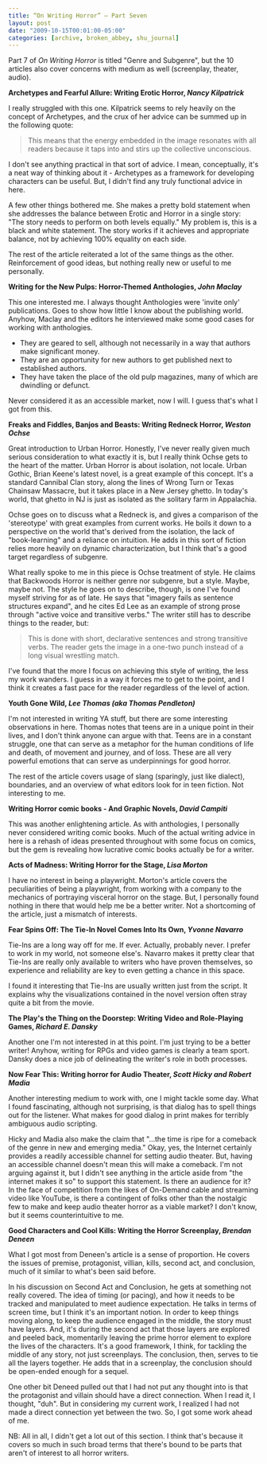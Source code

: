 ```yaml
---
title: “On Writing Horror” – Part Seven
layout: post
date: "2009-10-15T00:01:00-05:00"
categories: [archive, broken_abbey, shu_journal]
---
```


Part 7 of _On Writing Horror_ is titled "Genre and Subgenre", but the 10
articles also cover concerns with medium as well (screenplay, theater, audio).

**Archetypes and Fearful Allure: Writing Erotic Horror, _Nancy Kilpatrick_**

I really struggled with this one. Kilpatrick seems to rely heavily on the
concept of Archetypes, and the crux of her advice can be summed up in the
following quote:

> This means that the energy embedded in the image resonates with all readers
> because it taps into and stirs up the collective unconscious.

I don't see anything practical in that sort of advice. I mean, conceptually,
it's a neat way of thinking about it - Archetypes as a framework for developing
characters can be useful. But, I didn't find any truly functional advice in
here.

A few other things bothered me. She makes a pretty bold statement when she
addresses the balance between Erotic and Horror in a single story: "The story
needs to perform on both levels equally." My problem is, this is a black and
white statement. The story works if it achieves and appropriate balance, not by
achieving 100% equality on each side.

The rest of the article reiterated a lot of the same things as the other.
Reinforcement of good ideas, but nothing really new or useful to me personally.

**Writing for the New Pulps: Horror-Themed Anthologies, _John Maclay_**

This one interested me. I always thought Anthologies were 'invite only'
publications. Goes to show how little I know about the publishing world. Anyhow,
Maclay and the editors he interviewed make some good cases for working with
anthologies.

- They are geared to sell, although not necessarily in a way that authors make
  significant money.
- They are an opportunity for new authors to get published next to established
  authors.
- They have taken the place of the old pulp magazines, many of which are
  dwindling or defunct.

Never considered it as an accessible market, now I will. I guess that's what I
got from this.

**Freaks and Fiddles, Banjos and Beasts: Writing Redneck Horror, _Weston
Ochse_**

Great introduction to Urban Horror. Honestly, I've never really given much
serious consideration to what exactly it is, but I really think Ochse gets to
the heart of the matter. Urban Horror is about isolation, not locale. Urban
Gothic, Brian Keene's latest novel, is a great example of this concept. It's a
standard Cannibal Clan story, along the lines of Wrong Turn or Texas Chainsaw
Massacre, but it takes place in a New Jersey ghetto. In today's world, that
ghetto in NJ is just as isolated as the solitary farm in Appalachia.

Ochse goes on to discuss what a Redneck is, and gives a comparison of the
'stereotype' with great examples from current works. He boils it down to a
perspective on the world that's derived from the isolation, the lack of
"book-learning" and a reliance on intuition. He adds in this sort of fiction
relies more heavily on dynamic characterization, but I think that's a good
target regardless of subgenre.

What really spoke to me in this piece is Ochse treatment of style. He claims
that Backwoods Horror is neither genre nor subgenre, but a style. Maybe, maybe
not. The style he goes on to describe, though, is one I've found myself striving
for as of late. He says that "imagery fails as sentence structures expand", and
he cites Ed Lee as an example of strong prose through "active voice and
transitive verbs." The writer still has to describe things to the reader, but:

> This is done with short, declarative sentences and strong transitive verbs.
> The reader gets the image in a one-two punch instead of a long visual
> wrestling match.

I've found that the more I focus on achieving this style of writing, the less my
work wanders. I guess in a way it forces me to get to the point, and I think it
creates a fast pace for the reader regardless of the level of action.

**Youth Gone Wild, _Lee Thomas (aka Thomas Pendleton)_**

I'm not interested in writing YA stuff, but there are some interesting
observations in here. Thomas notes that teens are in a unique point in their
lives, and I don't think anyone can argue with that. Teens are in a constant
struggle, one that can serve as a metaphor for the human conditions of life and
death, of movement and journey, and of loss. These are all very powerful
emotions that can serve as underpinnings for good horror.

The rest of the article covers usage of slang (sparingly, just like dialect),
boundaries, and an overview of what editors look for in teen fiction. Not
interesting to me.

**Writing Horror comic books - And Graphic Novels, _David Campiti_**

This was another enlightening article. As with anthologies, I personally never
considered writing comic books. Much of the actual writing advice in here is a
rehash of ideas presented throughout with some focus on comics, but the gem is
revealing how lucrative comic books actually be for a writer.

**Acts of Madness: Writing Horror for the Stage, _Lisa Morton_**

I have no interest in being a playwright. Morton's article covers the
peculiarities of being a playwright, from working with a company to the
mechanics of portraying visceral horror on the stage. But, I personally found
nothing in there that would help me be a better writer. Not a shortcoming of the
article, just a mismatch of interests.

**Fear Spins Off: The Tie-In Novel Comes Into Its Own, _Yvonne Navarro_**

Tie-Ins are a long way off for me. If ever. Actually, probably never. I prefer
to work in my world, not someone else's. Navarro makes it pretty clear that
Tie-Ins are really only available to writers who have proven themselves, so
experience and reliability are key to even getting a chance in this space.

I found it interesting that Tie-Ins are usually written just from the script. It
explains why the visualizations contained in the novel version often stray quite
a bit from the movie.

**The Play's the Thing on the Doorstep: Writing Video and Role-Playing Games,
_Richard E. Dansky_**

Another one I'm not interested in at this point. I'm just trying to be a better
writer! Anyhow, writing for RPGs and video games is clearly a team sport. Dansky
does a nice job of delineating the writer's role in both processes.

**Now Fear This: Writing horror for Audio Theater, _Scott Hicky and Robert
Madia_**

Another interesting medium to work with, one I might tackle some day. What I
found fascinating, although not surprising, is that dialog has to spell things
out for the listener. What makes for good dialog in print makes for terribly
ambiguous audio scripting.

Hicky and Madia also make the claim that "...the time is ripe for a comeback of
the genre in new and emerging media." Okay, yes, the Internet certainly provides
a readily accessible channel for setting audio theater. But, having an
accessible channel doesn't mean this will make a comeback. I'm not arguing
against it, but I didn't see anything in the article aside from "the internet
makes it so" to support this statement. Is there an audience for it? In the face
of competition from the likes of On-Demand cable and streaming video like
YouTube, is there a contingent of folks other than the nostalgic few to make and
keep audio theater horror as a viable market? I don't know, but it seems
counterintuitive to me.

**Good Characters and Cool Kills: Writing the Horror Screenplay, _Brendan
Deneen_**

What I got most from Deneen's article is a sense of proportion. He covers the
issues of premise, protagonist, villian, kills, second act, and conclusion, much
of it similar to what's been said before.

In his discussion on Second Act and Conclusion, he gets at something not really
covered. The idea of timing (or pacing), and how it needs to be tracked and
manipulated to meet audience expectation. He talks in terms of screen time, but
I think it's an important notion. In order to keep things moving along, to keep
the audience engaged in the middle, the story must have layers. And, it's during
the second act that those layers are explored and peeled back, momentarily
leaving the prime horror element to explore the lives of the characters. It's a
good framework, I think, for tackling the middle of any story, not just
screenplays. The conclusion, then, serves to tie all the layers together. He
adds that in a screenplay, the conclusion should be open-ended enough for a
sequel.

One other bit Deneed pulled out that I had not put any thought into is that the
protagonist and villain should have a direct connection. When I read it, I
thought, "duh". But in considering my current work, I realized I had not made a
direct connection yet between the two. So, I got some work ahead of me.

NB: All in all, I didn't get a lot out of this section. I think that's because
it covers so much in such broad terms that there's bound to be parts that aren't
of interest to all horror writers.
